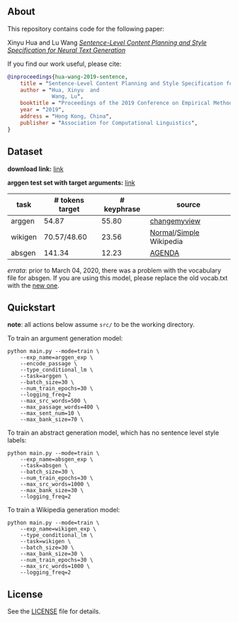 ## About

This repository contains code for the following paper:

Xinyu Hua and Lu Wang [*Sentence-Level Content Planning and Style Specification for Neural Text Generation*](https://arxiv.org/abs/1909.00734)

If you find our work useful, please cite:

```bibtex
@inproceedings{hua-wang-2019-sentence,
    title = "Sentence-Level Content Planning and Style Specification for Neural Text Generation",
    author = "Hua, Xinyu  and
              Wang, Lu",
    booktitle = "Proceedings of the 2019 Conference on Empirical Methods in Natural Language Processing",
    year = "2019",
    address = "Hong Kong, China",
    publisher = "Association for Computational Linguistics",
}
```


## Dataset

__download link:__ [link](https://drive.google.com/file/d/1oR5JmlsTihG8t_0FjYTGGijSgGsB9Js_/view)

__arggen test set with target arguments:__ [link](https://drive.google.com/open?id=196pxGUEPN0hpgfVV7jtZfiX40Kw4Fhv9)

| task      | \# tokens target | \# keyphrase | source          |
|-----------|------------------|--------------|-----------------|
|arggen     |      54.87       |   55.80      |[changemyview](https://www.reddit.com/r/changemyview/) |
|wikigen    |   70.57/48.60    |   23.56      |[Normal](https://www.wikipedia.org/)/[Simple](https://simple.wikipedia.org/) Wikipedia|
|absgen     |      141.34      |   12.23      |[AGENDA](https://github.com/rikdz/GraphWriter)      |

*errata*: prior to March 04, 2020, there was a problem with the vocabulary file for absgen. If you are using this model, please replace the old vocab.txt with the [new one](data/absgen/vocab.txt). 


## Quickstart

__note__: all actions below assume `src/` to be the working directory.

To train an argument generation model:

```
python main.py --mode=train \
    --exp_name=arggen_exp \
    --encode_passage \
    --type_conditional_lm \
    --task=arggen \
    --batch_size=30 \
    --num_train_epochs=30 \
    --logging_freq=2
    --max_src_words=500 \
    --max_passage_words=400 \
    --max_sent_num=10 \
    --max_bank_size=70 \
```

To train an abstract generation model, which has no sentence level style labels:

```
python main.py --mode=train \
    --exp_name=absgen_exp \
    --task=absgen \
    --batch_size=30 \
    --num_train_epochs=30 \
    --max_src_words=1000 \
    --max_bank_size=30 \
    --logging_freq=2
```

To train a Wikipedia generation model:

```
python main.py --mode=train \
    --exp_name=wikigen_exp \
    --type_conditional_lm \
    --task=wikigen \
    --batch_size=30 \
    --max_bank_size=30 \
    --num_train_epochs=30 \
    --max_src_words=1000 \
    --logging_freq=2
```


## License

See the [LICENSE](LICENSE) file for details.


